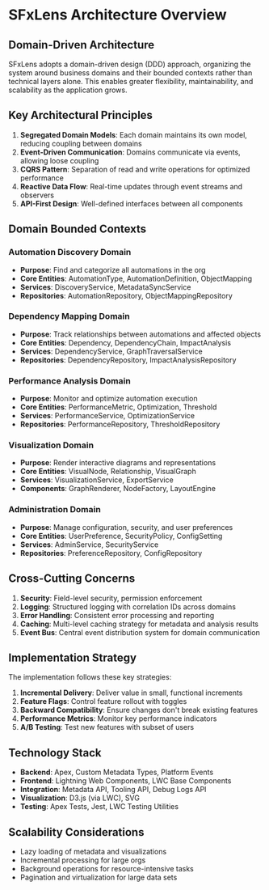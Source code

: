 # SFxLens Architecture Overview

## Domain-Driven Architecture

SFxLens adopts a domain-driven design (DDD) approach, organizing the system around business domains and their bounded contexts rather than technical layers alone. This enables greater flexibility, maintainability, and scalability as the application grows.

## Key Architectural Principles

1. **Segregated Domain Models**: Each domain maintains its own model, reducing coupling between domains
2. **Event-Driven Communication**: Domains communicate via events, allowing loose coupling
3. **CQRS Pattern**: Separation of read and write operations for optimized performance
4. **Reactive Data Flow**: Real-time updates through event streams and observers
5. **API-First Design**: Well-defined interfaces between all components

## Domain Bounded Contexts

### Automation Discovery Domain
- **Purpose**: Find and categorize all automations in the org
- **Core Entities**: AutomationType, AutomationDefinition, ObjectMapping
- **Services**: DiscoveryService, MetadataSyncService
- **Repositories**: AutomationRepository, ObjectMappingRepository

### Dependency Mapping Domain
- **Purpose**: Track relationships between automations and affected objects
- **Core Entities**: Dependency, DependencyChain, ImpactAnalysis
- **Services**: DependencyService, GraphTraversalService
- **Repositories**: DependencyRepository, ImpactAnalysisRepository

### Performance Analysis Domain
- **Purpose**: Monitor and optimize automation execution
- **Core Entities**: PerformanceMetric, Optimization, Threshold
- **Services**: PerformanceService, OptimizationService
- **Repositories**: PerformanceRepository, ThresholdRepository

### Visualization Domain
- **Purpose**: Render interactive diagrams and representations
- **Core Entities**: VisualNode, Relationship, VisualGraph
- **Services**: VisualizationService, ExportService
- **Components**: GraphRenderer, NodeFactory, LayoutEngine

### Administration Domain
- **Purpose**: Manage configuration, security, and user preferences
- **Core Entities**: UserPreference, SecurityPolicy, ConfigSetting
- **Services**: AdminService, SecurityService
- **Repositories**: PreferenceRepository, ConfigRepository

## Cross-Cutting Concerns

1. **Security**: Field-level security, permission enforcement
2. **Logging**: Structured logging with correlation IDs across domains
3. **Error Handling**: Consistent error processing and reporting
4. **Caching**: Multi-level caching strategy for metadata and analysis results
5. **Event Bus**: Central event distribution system for domain communication

## Implementation Strategy

The implementation follows these key strategies:

1. **Incremental Delivery**: Deliver value in small, functional increments
2. **Feature Flags**: Control feature rollout with toggles
3. **Backward Compatibility**: Ensure changes don't break existing features
4. **Performance Metrics**: Monitor key performance indicators
5. **A/B Testing**: Test new features with subset of users

## Technology Stack

- **Backend**: Apex, Custom Metadata Types, Platform Events
- **Frontend**: Lightning Web Components, LWC Base Components
- **Integration**: Metadata API, Tooling API, Debug Logs API
- **Visualization**: D3.js (via LWC), SVG
- **Testing**: Apex Tests, Jest, LWC Testing Utilities

## Scalability Considerations

- Lazy loading of metadata and visualizations
- Incremental processing for large orgs
- Background operations for resource-intensive tasks
- Pagination and virtualization for large data sets